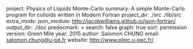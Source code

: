 project: Physics of Liquids Monte-Carlo
summary: A simple Monte-Carlo program for colloids
    written in Modern Fortran
project_dir: ./src
    ./lib/src
extra_mods: json_module: http://jacobwilliams.github.io/json-fortran/
output_dir: ./doc
predocmark: >
search: false
graph: true
sort: permission
version: Green Mile
year: 2015
author: Salomon CHUNG
email: salomon.chung@u-pe.fr
website: http://www.plmc.u-pec.fr/